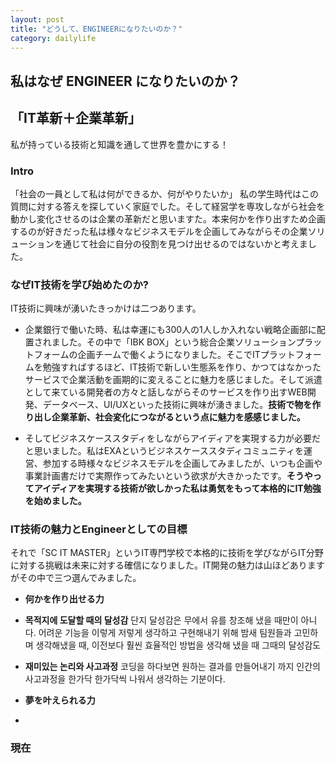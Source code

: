 ```yaml
---
layout: post
title: "どうして、ENGINEERになりたいのか？"
category: dailylife
---
```


## 私はなぜ ENGINEER になりたいのか？

## 「IT革新＋企業革新」
私が持っている技術と知識を通して世界を豊かにする！

### Intro
「社会の一員として私は何ができるか、何がやりたいか」
私の学生時代はこの質問に対する答えを探していく家庭でした。そして経営学を専攻しながら社会を動かし変化させるのは企業の革新だと思いますた。本来何かを作り出すため企画するのが好きだった私は様々なビジネスモデルを企画してみながらその企業ソリューションを通じて社会に自分の役割を見つけ出せるのではないかと考えました。

### なぜIT技術を学び始めたのか?
IT技術に興味が湧いたきっかけは二つあります。
- 企業銀行で働いた時、私は幸運にも300人の1人しか入れない戦略企画部に配置されました。その中で「IBK BOX」という総合企業ソリューションプラットフォームの企画チームで働くようになりました。そこでITプラットフォームを勉強すればするほど、IT技術で新しい生態系を作り、かつてはなかったサービスで企業活動を画期的に変えることに魅力を感じました。そして派遣として来ている開発者の方々と話しながらそのサービスを作り出すWEB開発、データベース、UI/UXといった技術に興味が湧きました。**技術で物を作り出し企業革新、社会変化につながるという点に魅力を感感じました。**

- そしてビジネスケーススタディをしながらアイディアを実現する力が必要だと思いました。私はEXAというビジネスケーススタディコミュニティを運営、参加する時様々なビジネスモデルを企画してみましたが、いつも企画や事業計画書だけで実際作ってみたいという欲求が大きかったです。**そうやってアイディアを実現する技術が欲しかった私は勇気をもって本格的にIT勉強を始めました。**

### IT技術の魅力とEngineerとしての目標

それで「SC IT MASTER」というIT専門学校で本格的に技術を学びながらIT分野に対する挑戦は未来に対する確信になりました。IT開発の魅力は山ほどありますがその中で三つ選んでみました。

- **何かを作り出せる力**

- **목적지에 도달할 때의 달성감**
단지 달성감은 무에서 유를 창조해 냈을 때만이 아니다. 어려운 기능을 이렇게 저렇게 생각하고 구현해내기 위해 밤새 팀원들과 고민하며 생각해냈을 때, 이전보다 훨씬 효율적인 방법을 생각해 냈을 때 그때의 달성감도

- **재미있는 논리와 사고과정**
코딩을 하다보면 원하는 결과를 만들어내기 까지 인간의 사고과정을 한가닥 한가닥씩 나워서 생각하는 기분이다.


- **夢を叶えられる力**
-

### 現在
